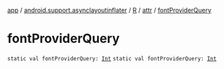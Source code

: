 [app](../../../index.md) / [android.support.asynclayoutinflater](../../index.md) / [R](../index.md) / [attr](index.md) / [fontProviderQuery](./font-provider-query.md)

# fontProviderQuery

`static val fontProviderQuery: `[`Int`](https://kotlinlang.org/api/latest/jvm/stdlib/kotlin/-int/index.html)
`static val fontProviderQuery: `[`Int`](https://kotlinlang.org/api/latest/jvm/stdlib/kotlin/-int/index.html)
